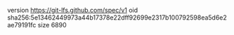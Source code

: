 version https://git-lfs.github.com/spec/v1
oid sha256:5e13462449973a44b17378e22dff92699e2317b100792598ea5d6e2ae79191fc
size 6890
